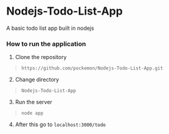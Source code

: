 # Nodejs-Todo-List-App
A basic todo list app built in nodejs

### How to run the application
1. Clone the repository
> ``` https://github.com/pockemon/Nodejs-Todo-List-App.git ```
2. Change directory
> ``` Nodejs-Todo-List-App ```
3. Run the server
> ``` node app ```
4. After this go to ``` localhost:3000/todo ``` 

